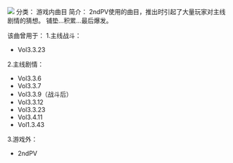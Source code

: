 ![](//static.kivo.wiki/images/music/cover/aVr3VHJCq9x5ey2U72Ng5AxMema4i9Ie.png)
分类： 游戏内曲目
简介：
2ndPV使用的曲目，推出时引起了大量玩家对主线剧情的猜想。 
铺垫...积累...最后爆发。 
 
该曲曾用于： 
1.主线战斗：
 - Vol3.3.23

2.主线剧情：
 - Vol3.3.6
 - Vol3.3.7
 - Vol3.3.9（战斗后）
 - Vol3.3.12
 - Vol3.3.23
 - Vol3.4.11
 - Vol1.3.43

3.游戏外： 
 - 2ndPV
